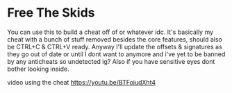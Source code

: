 # Free The Skids


You can use this to build a cheat off of or whatever idc.  It's basically my cheat with a bunch of stuff removed besides the core features, should also be CTRL+C & CTRL+V ready. Anyway I'll update the offsets & signatures as they go out of date or until I dont want to anymore and i've yet to be banned by any anticheats so undetected ig? Also if you have sensitive eyes dont bother looking inside.

video using the cheat https://youtu.be/BTFoiudXht4

